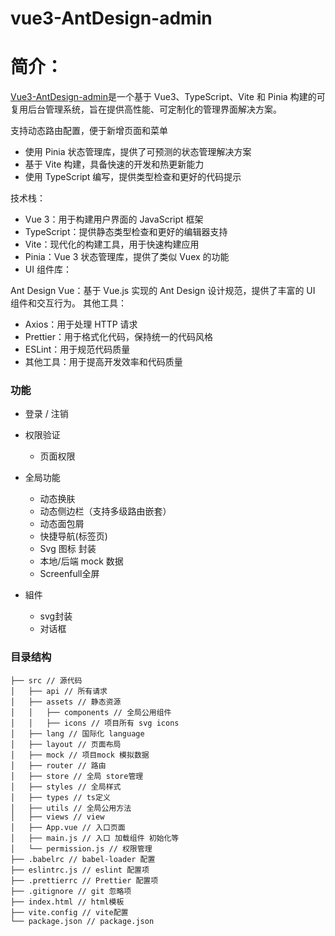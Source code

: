 # vue3-AntDesign-admin

<!-- - [Introduction](#introduction)
- [Project Setup](#project-setup) -->
  <!-- - [Setup Commands](#setup-commands)
  - [Development](#development)
  - [Production](#production)
  - [Unit Tests](#unit-tests)
  - [Linting](#linting) -->

# 简介：

[Vue3-AntDesign-admin](https://github.com/xxg12138/vue3-AntDesign-admin)是一个基于 Vue3、TypeScript、Vite 和 Pinia 构建的可复用后台管理系统，旨在提供高性能、可定制化的管理界面解决方案。

支持动态路由配置，便于新增页面和菜单

- 使用 Pinia 状态管理库，提供了可预测的状态管理解决方案
- 基于 Vite 构建，具备快速的开发和热更新能力
- 使用 TypeScript 编写，提供类型检查和更好的代码提示

技术栈：

- Vue 3：用于构建用户界面的 JavaScript 框架
- TypeScript：提供静态类型检查和更好的编辑器支持
- Vite：现代化的构建工具，用于快速构建应用
- Pinia：Vue 3 状态管理库，提供了类似 Vuex 的功能
- UI 组件库：

Ant Design Vue：基于 Vue.js 实现的 Ant Design 设计规范，提供了丰富的 UI 组件和交互行为。
其他工具：

- Axios：用于处理 HTTP 请求
- Prettier：用于格式化代码，保持统一的代码风格
- ESLint：用于规范代码质量
- 其他工具：用于提高开发效率和代码质量

### 功能

- 登录 / 注销

- 权限验证

  - 页面权限

- 全局功能

  - 动态换肤
  - 动态侧边栏（支持多级路由嵌套）
  - 动态面包屑
  - 快捷导航(标签页)
  - Svg 图标 封装
  - 本地/后端 mock 数据
  - Screenfull全屏

- 組件
  - svg封装
  - 对话框

### 目录结构

```
├── src // 源代码
│   ├── api // 所有请求
│   ├── assets // 静态资源
│   │   ├── components // 全局公用组件
│   │   ├── icons // 项目所有 svg icons
│   ├── lang // 国际化 language
│   ├── layout // 页面布局
│   ├── mock // 项目mock 模拟数据
│   ├── router // 路由
│   ├── store // 全局 store管理
│   ├── styles // 全局样式
│   ├── types // ts定义
│   ├── utils // 全局公用方法
│   ├── views // view
│   ├── App.vue // 入口页面
│   ├── main.js // 入口 加载组件 初始化等
│   └── permission.js // 权限管理
├── .babelrc // babel-loader 配置
├── eslintrc.js // eslint 配置项
├── .prettierrc // Prettier 配置项
├── .gitignore // git 忽略项
├── index.html // html模板
├── vite.config // vite配置
└── package.json // package.json
```
